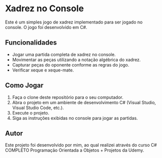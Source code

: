 # Xadrez no Console

Este é um simples jogo de xadrez implementado para ser jogado no console. O jogo foi desenvolvido em C#.

## Funcionalidades

- Jogar uma partida completa de xadrez no console.
- Movimentar as peças utilizando a notação algébrica do xadrez.
- Capturar peças do oponente conforme as regras do jogo.
- Verificar xeque e xeque-mate.

## Como Jogar

1. Faça o clone deste repositório para o seu computador.
2. Abra o projeto em um ambiente de desenvolvimento C# (Visual Studio, Visual Studio Code, etc.).
3. Execute o projeto.
4. Siga as instruções exibidas no console para jogar as partidas.

## Autor

Este projeto foi desenvolvido por mim, ao qual realizei através do curso C# COMPLETO Programação Orientada a Objetos + Projetos da Udemy.

